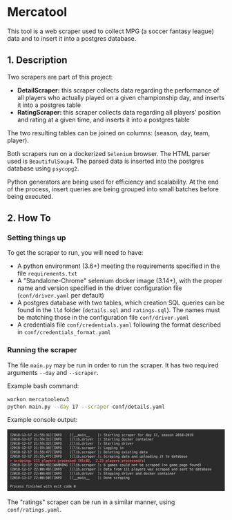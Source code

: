 # Mercatool

This tool is a web scraper used to collect MPG (a soccer fantasy league) data and to insert it into 
a postgres database.

## 1. Description

Two scrapers are part of this project:

- **DetailScraper:** this scraper collects data regarding the performance of all players who actually 
played on a given championship day, and inserts it into a postgres table
- **RatingScraper:** this scraper collects data regarding all players' position and rating at a given
time, and inserts it into a postgres table

The two resulting tables can be joined on columns: (season, day, team, player).

Both scrapers run on a dockerized `Selenium` browser.  The HTML parser used is `BeautifulSoup4`. The 
parsed data is inserted into the postgres database using `psycopg2`.

Python generators are being used for efficiency and scalability. At the end of the process, insert 
queries are being grouped into small batches before being executed.


## 2. How To

### Setting things up

To get the scraper to run, you will need to have:

- A python environment (3.6+) meeting the requirements specified in the file `requirements.txt`
- A "Standalone-Chrome" selenium docker image (3.14+), with the proper name and version specified in
the driver configuration file (`conf/driver.yaml` per default)
- A postgres database with two tables, which creation SQL queries can be found in the `lld` folder 
(`details.sql` and `ratings.sql`). The names must be matching those in the configuration file 
`conf/driver.yaml`
- A credentials file `conf/credentials.yaml` following the format described in 
`conf/credentials_format.yaml` 


### Running the scraper

The file `main.py` may be run in order to run the scraper. It has two required arguments `--day` and
 `--scraper`.

Example bash command:

```bash
workon mercatoolenv3
python main.py --day 17 --scraper conf/details.yaml
```

Example console output:

![Example console output](img/logs.png)


The "ratings" scraper can be run in a similar manner, using `conf/ratings.yaml`.

